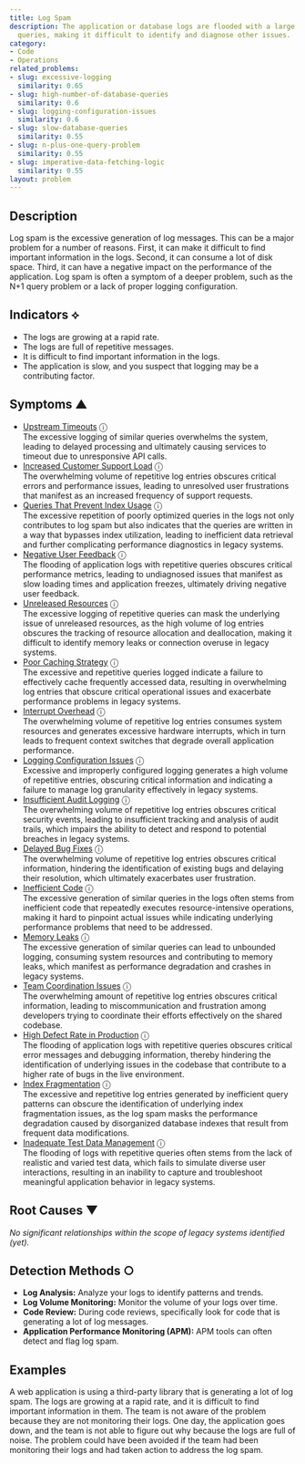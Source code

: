 ```yaml
---
title: Log Spam
description: The application or database logs are flooded with a large number of similar-looking
  queries, making it difficult to identify and diagnose other issues.
category:
- Code
- Operations
related_problems:
- slug: excessive-logging
  similarity: 0.65
- slug: high-number-of-database-queries
  similarity: 0.6
- slug: logging-configuration-issues
  similarity: 0.6
- slug: slow-database-queries
  similarity: 0.55
- slug: n-plus-one-query-problem
  similarity: 0.55
- slug: imperative-data-fetching-logic
  similarity: 0.55
layout: problem
---
```


## Description
Log spam is the excessive generation of log messages. This can be a major problem for a number of reasons. First, it can make it difficult to find important information in the logs. Second, it can consume a lot of disk space. Third, it can have a negative impact on the performance of the application. Log spam is often a symptom of a deeper problem, such as the N+1 query problem or a lack of proper logging configuration.

## Indicators ⟡
- The logs are growing at a rapid rate.
- The logs are full of repetitive messages.
- It is difficult to find important information in the logs.
- The application is slow, and you suspect that logging may be a contributing factor.

## Symptoms ▲
- [Upstream Timeouts](upstream-timeouts.md) <span class="info-tooltip" title="Confidence: 0.638, Strength: 0.828">ⓘ</span>
<br/>  The excessive logging of similar queries overwhelms the system, leading to delayed processing and ultimately causing services to timeout due to unresponsive API calls.
- [Increased Customer Support Load](increased-customer-support-load.md) <span class="info-tooltip" title="Confidence: 0.558, Strength: 0.807">ⓘ</span>
<br/>  The overwhelming volume of repetitive log entries obscures critical errors and performance issues, leading to unresolved user frustrations that manifest as an increased frequency of support requests.
- [Queries That Prevent Index Usage](queries-that-prevent-index-usage.md) <span class="info-tooltip" title="Confidence: 0.492, Strength: 0.822">ⓘ</span>
<br/>  The excessive repetition of poorly optimized queries in the logs not only contributes to log spam but also indicates that the queries are written in a way that bypasses index utilization, leading to inefficient data retrieval and further complicating performance diagnostics in legacy systems.
- [Negative User Feedback](negative-user-feedback.md) <span class="info-tooltip" title="Confidence: 0.491, Strength: 0.910">ⓘ</span>
<br/>  The flooding of application logs with repetitive queries obscures critical performance metrics, leading to undiagnosed issues that manifest as slow loading times and application freezes, ultimately driving negative user feedback.
- [Unreleased Resources](unreleased-resources.md) <span class="info-tooltip" title="Confidence: 0.490, Strength: 0.787">ⓘ</span>
<br/>  The excessive logging of repetitive queries can mask the underlying issue of unreleased resources, as the high volume of log entries obscures the tracking of resource allocation and deallocation, making it difficult to identify memory leaks or connection overuse in legacy systems.
- [Poor Caching Strategy](poor-caching-strategy.md) <span class="info-tooltip" title="Confidence: 0.482, Strength: 0.824">ⓘ</span>
<br/>  The excessive and repetitive queries logged indicate a failure to effectively cache frequently accessed data, resulting in overwhelming log entries that obscure critical operational issues and exacerbate performance problems in legacy systems.
- [Interrupt Overhead](interrupt-overhead.md) <span class="info-tooltip" title="Confidence: 0.469, Strength: 0.881">ⓘ</span>
<br/>  The overwhelming volume of repetitive log entries consumes system resources and generates excessive hardware interrupts, which in turn leads to frequent context switches that degrade overall application performance.
- [Logging Configuration Issues](logging-configuration-issues.md) <span class="info-tooltip" title="Confidence: 0.388, Strength: 0.860">ⓘ</span>
<br/>  Excessive and improperly configured logging generates a high volume of repetitive entries, obscuring critical information and indicating a failure to manage log granularity effectively in legacy systems.
- [Insufficient Audit Logging](insufficient-audit-logging.md) <span class="info-tooltip" title="Confidence: 0.363, Strength: 0.844">ⓘ</span>
<br/>  The overwhelming volume of repetitive log entries obscures critical security events, leading to insufficient tracking and analysis of audit trails, which impairs the ability to detect and respond to potential breaches in legacy systems.
- [Delayed Bug Fixes](delayed-bug-fixes.md) <span class="info-tooltip" title="Confidence: 0.362, Strength: 0.803">ⓘ</span>
<br/>  The overwhelming volume of repetitive log entries obscures critical information, hindering the identification of existing bugs and delaying their resolution, which ultimately exacerbates user frustration.
- [Inefficient Code](inefficient-code.md) <span class="info-tooltip" title="Confidence: 0.361, Strength: 0.829">ⓘ</span>
<br/>  The excessive generation of similar queries in the logs often stems from inefficient code that repeatedly executes resource-intensive operations, making it hard to pinpoint actual issues while indicating underlying performance problems that need to be addressed.
- [Memory Leaks](memory-leaks.md) <span class="info-tooltip" title="Confidence: 0.350, Strength: 0.880">ⓘ</span>
<br/>  The excessive generation of similar queries can lead to unbounded logging, consuming system resources and contributing to memory leaks, which manifest as performance degradation and crashes in legacy systems.
- [Team Coordination Issues](team-coordination-issues.md) <span class="info-tooltip" title="Confidence: 0.348, Strength: 0.811">ⓘ</span>
<br/>  The overwhelming amount of repetitive log entries obscures critical information, leading to miscommunication and frustration among developers trying to coordinate their efforts effectively on the shared codebase.
- [High Defect Rate in Production](high-defect-rate-in-production.md) <span class="info-tooltip" title="Confidence: 0.332, Strength: 0.823">ⓘ</span>
<br/>  The flooding of application logs with repetitive queries obscures critical error messages and debugging information, thereby hindering the identification of underlying issues in the codebase that contribute to a higher rate of bugs in the live environment.
- [Index Fragmentation](index-fragmentation.md) <span class="info-tooltip" title="Confidence: 0.313, Strength: 0.867">ⓘ</span>
<br/>  The excessive and repetitive log entries generated by inefficient query patterns can obscure the identification of underlying index fragmentation issues, as the log spam masks the performance degradation caused by disorganized database indexes that result from frequent data modifications.
- [Inadequate Test Data Management](inadequate-test-data-management.md) <span class="info-tooltip" title="Confidence: 0.303, Strength: 0.809">ⓘ</span>
<br/>  The flooding of logs with repetitive queries often stems from the lack of realistic and varied test data, which fails to simulate diverse user interactions, resulting in an inability to capture and troubleshoot meaningful application behavior in legacy systems.

## Root Causes ▼

*No significant relationships within the scope of legacy systems identified (yet).*

## Detection Methods ○
- **Log Analysis:** Analyze your logs to identify patterns and trends.
- **Log Volume Monitoring:** Monitor the volume of your logs over time.
- **Code Review:** During code reviews, specifically look for code that is generating a lot of log messages.
- **Application Performance Monitoring (APM):** APM tools can often detect and flag log spam.

## Examples
A web application is using a third-party library that is generating a lot of log spam. The logs are growing at a rapid rate, and it is difficult to find important information in them. The team is not aware of the problem because they are not monitoring their logs. One day, the application goes down, and the team is not able to figure out why because the logs are full of noise. The problem could have been avoided if the team had been monitoring their logs and had taken action to address the log spam.
